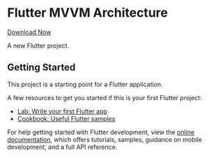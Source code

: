 # Flutter MVVM Architecture

<a href="https://github.com/Muhammad-Bilal12/Flutter_app_development_complete/blob/main/Flutter%20Provider/Flutter%20MVVM%20with%20Provider/flutter_mvvm_app/app-release.apk" download>Download Now</a>

A new Flutter project.

## Getting Started

This project is a starting point for a Flutter application.

A few resources to get you started if this is your first Flutter project:

- [Lab: Write your first Flutter app](https://docs.flutter.dev/get-started/codelab)
- [Cookbook: Useful Flutter samples](https://docs.flutter.dev/cookbook)

For help getting started with Flutter development, view the
[online documentation](https://docs.flutter.dev/), which offers tutorials,
samples, guidance on mobile development, and a full API reference.
